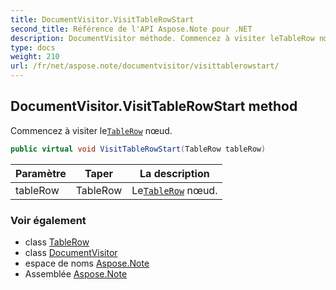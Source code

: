 ```yaml
---
title: DocumentVisitor.VisitTableRowStart
second_title: Référence de l'API Aspose.Note pour .NET
description: DocumentVisitor méthode. Commencez à visiter leTableRow nœud.
type: docs
weight: 210
url: /fr/net/aspose.note/documentvisitor/visittablerowstart/
---
```

## DocumentVisitor.VisitTableRowStart method

Commencez à visiter le[`TableRow`](../../tablerow/) nœud.

```csharp
public virtual void VisitTableRowStart(TableRow tableRow)
```

| Paramètre | Taper | La description |
| --- | --- | --- |
| tableRow | TableRow | Le[`TableRow`](../../tablerow/) nœud. |

### Voir également

* class [TableRow](../../tablerow/)
* class [DocumentVisitor](../)
* espace de noms [Aspose.Note](../../documentvisitor/)
* Assemblée [Aspose.Note](../../../)


